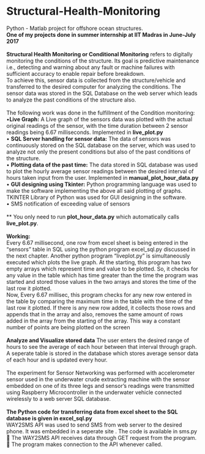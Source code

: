 # Structural-Health-Monitoring
Python - Matlab project for offshore ocean structures.<br />
**One of my projects done in summer internship at IIT Madras in June-July 2017**
<br /><br />
**Structural Health Monitoring or Conditional Monitoring** refers to digitally monitoring the conditions of the structure. Its goal is predictive maintenance i.e., detecting and warning about any fault or machine failures with sufficient accuracy to enable repair before breakdown.<br />
To achieve this, sensor data is collected from the structure/vehicle and transferred to the desired computer for analyzing the conditions. The sensor data was stored in the SQL Database on the web server which leads to analyze the past conditions of the structure also.<br /><br />
The following work was done in the fulfillment of the Condition monitoring:<br />
•**Live Graph:**
A Live graph of the sensors data was plotted with the actual original readings of the sensor, with the time duration between 2 sensor readings being 6.67 milliseconds. Implemented in **live_plot.py**<br />
•	**SQL Server handling for sensor data:**
The data of sensors was continuously stored on the SQL database on the server, which was used to analyze not only the present conditions but also of the past conditions of the structure.  <br />
•	**Plotting data of the past time:**
The data stored in SQL database was used to plot the hourly average sensor readings between the desired interval of hours taken input from the user. Implemented in **manual_plot_hour_data.py**  <br />
•	**GUI  designing using Tkinter:**
Python programming language was used to make the software implementing the above all said plotting of graphs. TKINTER Library of Python was used for GUI designing in the software.<br />
•	SMS notification of exceeding value of sensors
<br /><br />
** You only need to run **plot_hour_data.py**  which automatically calls **live_plot.py**.
<br /><br />
**Working:**
<br />
Every 6.67 millisecond, one row from excel sheet is being entered in the “sensors” table in SQL using the python program excel_sql.py discussed in the next chapter. Another python program “liveplot.py” is simultaneously executed which plots the live graph. At the starting, this program has two empty arrays which represent time and value to be plotted. So, it checks for any value in the table which has time greater than  the time the program  was started and stored those values in the two arrays and stores the time of the last row it plotted.<br />
Now, Every 6.67 millisec, this program checks for any new row entered in the table by comparing the maximum time in the table with the time of the last row it plotted. If there is any new row added, it collects those rows and appends that in the array and also, removes the same amount of rows added in the array from the starting of the array. This way a constant number of points are being plotted on the screen 
<br /><br />
**Analyze and Visualize stored data**
The user enters the desired range of hours to see the average of each hour between that interval through graph. A seperate table is stored in the database which stores average sensor data of each hour and is updated every hour. 
<br /><br />
The experiment for Sensor Networking was performed with accelerometer sensor used in the underwater crude extracting machine with the sensor embedded on one of its three legs and sensor’s readings were transmitted using Raspberry Microcontroller in the underwater vehicle connected wirelessly to a web server SQL database.
<br /><br />
**The Python code for transferring data from excel sheet to the SQL database is given in excel_sql.py**
<br />
WAY2SMS  API was used to send SMS from web server to the desired phone.  It was embedded in a seperate site . The code is available in sms.py
<br />
	The WAY2SMS API receives data through GET request from the program.
<br />
	The program makes connection to the API whenever called.
<br />
